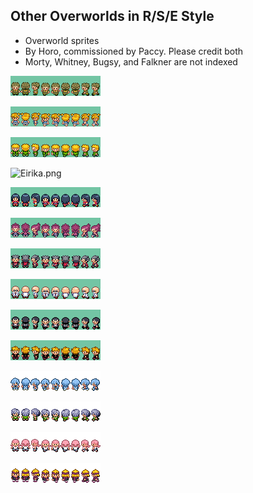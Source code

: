 ## Other Overworlds in R/S/E Style
- Overworld sprites
- By Horo, commissioned by Paccy. Please credit both
- Morty, Whitney, Bugsy, and Falkner are not indexed


![brock.png](brock.png)

![misty.png](misty.png)

![surge.png](surge.png)

![Eirika.png](Eirika.png)

![Sabrina.png](Sabrina.png)

![janine.png](janine.png)

![koga.png](koga.png)

![Blaine.png](Blaine.png)

![Giovanni.png](Giovanni.png)

![Blue.png](Blue.png)

![Falkner.png](Falkner.png)

![Bugsy.png](Bugsy.png)

![Whitney.png](Whitney.png)

![morty.png](morty.png)
